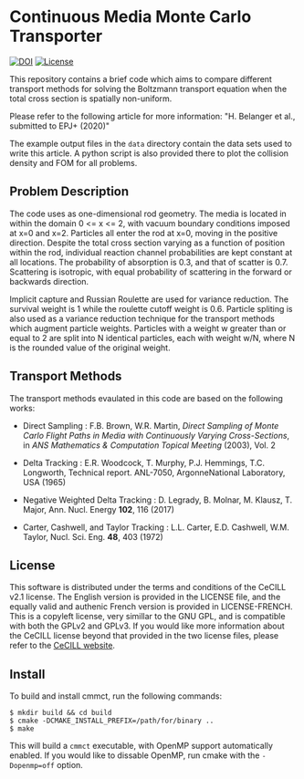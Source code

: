 # Continuous Media Monte Carlo Transporter

[![DOI](https://zenodo.org/badge/DOI/10.5281/zenodo.3897411.svg)](https://doi.org/10.5281/zenodo.3897411)
[![License](https://img.shields.io/badge/License-CeCILL%20v2.1-brightgreen)](https://github.com/HunterBelanger/continuous-media-monte-carlo-transporter/blob/master/LICENSE)

This repository contains a brief code which aims to compare different transport
methods for solving the Boltzmann transport equation when the total cross
section is spatially non-uniform.

Please refer to the following article for more information:
"H. Belanger et al., submitted to EPJ+ (2020)"

The example output files in the ```data``` directory contain the data sets used
to write this article. A python script is also provided there to plot the
collision density and FOM for all problems.

## Problem Description
The code uses as one-dimensional rod geometry. The media is located in within
the domain 0 <= x <= 2, with vacuum boundary conditions imposed at x=0 and x=2.
Particles all enter the rod at x=0, moving in the positive direction. Despite
the total cross section varying as a function of position within the rod,
individual reaction channel probabilities are kept constant at all locations.
The probability of absorption is 0.3, and that of scatter is 0.7. Scattering is
isotropic, with equal probability of scattering in the forward or backwards
direction.

Implicit capture and Russian Roulette are used for variance reduction. The
survival weight is 1 while the roulette cutoff weight is 0.6. Particle
spliting is also used as a variance reduction technique for the transport
methods which augment particle weights. Particles with a weight w greater than
or equal to 2 are split into N identical particles, each with weight w/N,
where N is the rounded value of the original weight.

## Transport Methods
The transport methods evaulated in this code are based on the following works:

* Direct Sampling : F.B. Brown, W.R. Martin, *Direct Sampling of Monte Carlo
  Flight Paths in Media with Continuously Varying Cross-Sections*, in *ANS
  Mathematics & Computation Topical Meeting* (2003), Vol. 2

* Delta Tracking : E.R. Woodcock, T. Murphy, P.J. Hemmings, T.C. Longworth,
  Technical report. ANL-7050, ArgonneNational Laboratory, USA (1965) 

* Negative Weighted Delta Tracking : D. Legrady, B. Molnar, M. Klausz, T. Major,
  Ann. Nucl. Energy **102**, 116 (2017)

* Carter, Cashwell, and Taylor Tracking : L.L. Carter, E.D. Cashwell, W.M. Taylor,
  Nucl. Sci. Eng. **48**, 403 (1972) 

## License
This software is distributed under the terms and conditions of the CeCILL v2.1
license. The English version is provided in the LICENSE file, and the equally
valid and authenic French version is provided in LICENSE-FRENCH. This is a
copyleft license, very simillar to the GNU GPL, and is compatible with both
the GPLv2 and GPLv3. If you would like more information about the CeCILL
license beyond that provided in the two license files, please refer to
the [CeCILL website](http://cecill.info/index.en.html).

## Install
To build and install cmmct, run the following commands:
```
$ mkdir build && cd build
$ cmake -DCMAKE_INSTALL_PREFIX=/path/for/binary ..
$ make
```
This will build a ```cmmct``` executable, with OpenMP support automatically
enabled. If you would like to dissable OpenMP, run cmake with the 
```-Dopenmp=off``` option.
